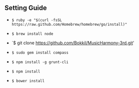 ## Setting Guide

- `$ ruby -e "$(curl -fsSL https://raw.github.com/Homebrew/homebrew/go/install)"`

- `$ brew install node`

- `$ git clone https://github.com/Bokkil/MusicHarmony-3rd.git'

- `$ sudo gem install compass`

- `$ npm install -g grunt-cli`

- `$ npm install`

- `$ bower install`